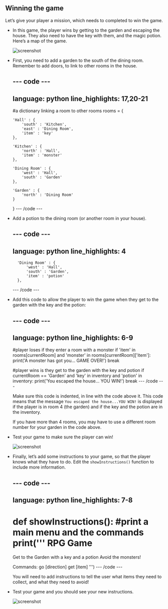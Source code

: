 ## Winning the game

Let’s give your player a mission, which needs to completed to win the game.

+ In this game, the player wins by getting to the garden and escaping the house. They also need to have the key with them, and the magic potion. Here’s a map of the game.

  ![screenshot](images/rpg-final-map.png)

+ First, you need to add a garden to the south of the dining room. Remember to add doors, to link to other rooms in the house.

    --- code ---
    ---
    language: python
    line_highlights: 17,20-21
    ---
    #a dictionary linking a room to other rooms
    rooms = {

      'Hall' : {
          'south' : 'Kitchen',
          'east' : 'Dining Room',
          'item' : 'key'
      },

      'Kitchen' : {
          'north' : 'Hall',
          'item' : 'monster'
      },

      'Dining Room' : {
          'west' : 'Hall',
          'south' : 'Garden'
      },

      'Garden' : {
          'north' : 'Dining Room'
      }

    }
    --- /code ---

+ Add a potion to the dining room (or another room in your house).

    --- code ---
    ---
    language: python
    line_highlights: 4
    ---
        'Dining Room' : {
            'west' : 'Hall',
            'south' : 'Garden',
            'item' : 'potion'
        },
    --- /code ---

+ Add this code to allow the player to win the game when they get to the garden with the key and the potion:

    --- code ---
    ---
    language: python
    line_highlights: 6-9
    ---
    #player loses if they enter a room with a monster
    if 'item' in rooms[currentRoom] and 'monster' in rooms[currentRoom]['item']:
        print('A monster has got you... GAME OVER!')
        break

    #player wins is they get to the garden with the key and potion
    if currentRoom == 'Garden' and 'key' in inventory and 'potion' in inventory:
        print('You escaped the house... YOU WIN!')
        break
    --- /code ---

  Make sure this code is indented, in line with the code above it. This code means that the message `You escaped the house...YOU WIN!` is displayed if the player is in room 4 (the garden) and if the key and the potion are in the inventory.

  If you have more than 4 rooms, you may have to use a different room number for your garden in the code above.

+ Test your game to make sure the player can win!

  ![screenshot](images/rpg-win-test.png)

+ Finally, let’s add some instructions to your game, so that the player knows what they have to do. Edit the `showInstructions()` function to include more information.

    --- code ---
    ---
    language: python
    line_highlights: 7-8
    ---
    def showInstructions():
        #print a main menu and the commands
        print('''
    RPG Game
    ========

    Get to the Garden with a key and a potion
    Avoid the monsters!

    Commands:
     go [direction]
     get [item]
    ''')
    --- /code ---

  You will need to add instructions to tell the user what items they need to collect, and what they need to avoid!

+ Test your game and you should see your new instructions.

  ![screenshot](images/rpg-instructions-test.png)
